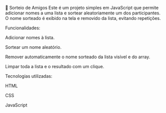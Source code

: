 
🎯 Sorteio de Amigos
Este é um projeto simples em JavaScript que permite adicionar nomes a uma lista e sortear aleatoriamente um dos participantes. O nome sorteado é exibido na tela e removido da lista, evitando repetições.

Funcionalidades:

Adicionar nomes à lista.

Sortear um nome aleatório.

Remover automaticamente o nome sorteado da lista visível e do array.

Limpar toda a lista e o resultado com um clique.

Tecnologias utilizadas:

HTML

CSS

JavaScript
